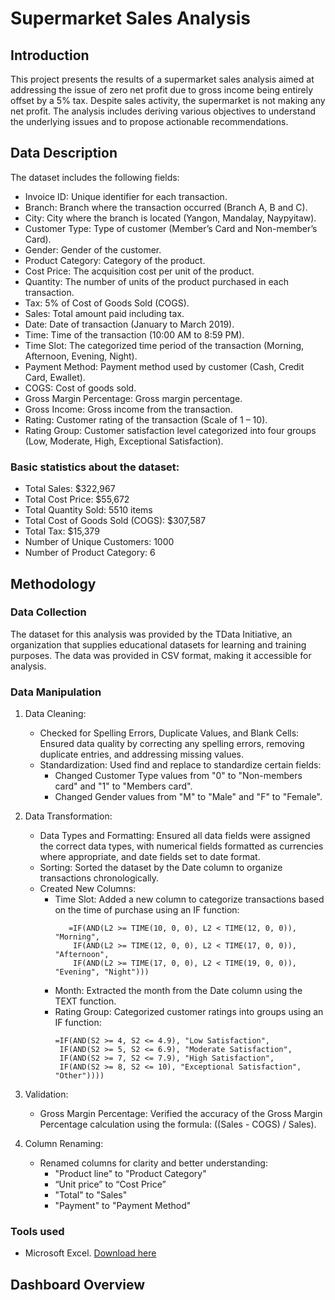 # Supermarket Sales Analysis

## Introduction

This project presents the results of a supermarket sales analysis aimed at addressing the issue of zero net profit due to gross income being entirely offset by a 5% tax. Despite sales activity, the supermarket is not making any net profit. The analysis includes deriving various objectives to understand the underlying issues and to propose actionable recommendations.

## Data Description

The dataset includes the following fields:

- Invoice ID: Unique identifier for each transaction.
- Branch: Branch where the transaction occurred (Branch A, B and C).
- City: City where the branch is located (Yangon, Mandalay, Naypyitaw).
- Customer Type: Type of customer (Member’s Card and Non-member’s Card).
- Gender: Gender of the customer.
- Product Category: Category of the product.
- Cost Price: The acquisition cost per unit of the product.
- Quantity: The number of units of the product purchased in each transaction.
- Tax: 5% of Cost of Goods Sold (COGS).
- Sales: Total amount paid including tax.
- Date: Date of transaction (January to March 2019).
- Time: Time of the transaction (10:00 AM to 8:59 PM).
- Time Slot: The categorized time period of the transaction (Morning, Afternoon, Evening, Night).
- Payment Method: Payment method used by customer (Cash, Credit Card, Ewallet).
- COGS: Cost of goods sold.
- Gross Margin Percentage: Gross margin percentage.
- Gross Income: Gross income from the transaction.
- Rating: Customer rating of the transaction (Scale of 1 – 10).
- Rating Group: Customer satisfaction level categorized into four groups (Low, Moderate, High, Exceptional Satisfaction).

### Basic statistics about the dataset:

- Total Sales: $322,967
- Total Cost Price: $55,672
- Total Quantity Sold: 5510 items
- Total Cost of Goods Sold (COGS): $307,587
- Total Tax: $15,379
- Number of Unique Customers: 1000
- Number of Product Category: 6

## Methodology

### Data Collection

The dataset for this analysis was provided by the TData Initiative, an organization that supplies educational datasets for learning and training purposes. The data was provided in CSV format, making it accessible for analysis.

### Data Manipulation

1. Data Cleaning:
   - Checked for Spelling Errors, Duplicate Values, and Blank Cells: Ensured data quality by correcting any spelling errors, removing duplicate entries, and addressing missing values.
   - Standardization: Used find and replace to standardize certain fields:
     - Changed Customer Type values from "0" to "Non-members card" and "1" to "Members card".
     - Changed Gender values from "M" to "Male" and "F" to "Female".
       
2. Data Transformation:
   - Data Types and Formatting: Ensured all data fields were assigned the correct data types, with numerical fields formatted as currencies where appropriate, and date fields set to date format.
   - Sorting: Sorted the dataset by the Date column to organize transactions chronologically.
   - Created New Columns:
     - Time Slot: Added a new column to categorize transactions based on the time of purchase using an IF function:
       ```
          =IF(AND(L2 >= TIME(10, 0, 0), L2 < TIME(12, 0, 0)), "Morning",
           IF(AND(L2 >= TIME(12, 0, 0), L2 < TIME(17, 0, 0)), "Afternoon",
           IF(AND(L2 >= TIME(17, 0, 0), L2 < TIME(19, 0, 0)), "Evening", "Night")))
       ```   
     - Month: Extracted the month from the Date column using the TEXT function.
     - Rating Group: Categorized customer ratings into groups using an IF function:
       ```
       =IF(AND(S2 >= 4, S2 <= 4.9), "Low Satisfaction",
        IF(AND(S2 >= 5, S2 <= 6.9), "Moderate Satisfaction",
        IF(AND(S2 >= 7, S2 <= 7.9), "High Satisfaction",
        IF(AND(S2 >= 8, S2 <= 10), "Exceptional Satisfaction", "Other"))))
       ```
       
3. Validation:
   - Gross Margin Percentage: Verified the accuracy of the Gross Margin Percentage calculation using the formula: ((Sales - COGS) / Sales).
     
4. Column Renaming:
   - Renamed columns for clarity and better understanding:
     - "Product line" to "Product Category"
     - “Unit price” to “Cost Price”
     - "Total" to "Sales"
     - "Payment" to "Payment Method"

### Tools used
- Microsoft Excel. [Download here](https://www.microsoft.com/en-us/microsoft-365/excel)

## Dashboard Overview






